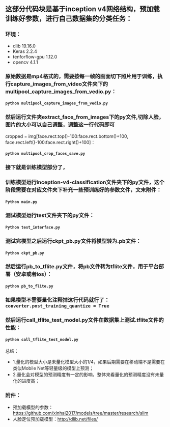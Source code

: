 ## 这部分代码块是基于inception v4网络结构，预加载训练好参数，进行自己数据集的分类任务：


### 环境：
   * dlib 19.16.0 
   * Keras 2.2.4
   * tenforflow-gpu 1.12.0
   * opencv 4.1.1
   
### 原始数据是mp4格式的，需要按每一帧的画面切下照片用于训练，执行capture_images_from_video文件夹下的multipool_capture_images_from_vedio.py：

#### ```python multipool_capture_images_from_vedio.py```

### 然后运行文件夹extract_face_from_images下的py文件,切除人脸，图片的大小可以自己调整，调整这一行代码即可
cropped = img[face.rect.top()-100:face.rect.bottom()+100, face.rect.left()-100:face.rect.right()+100]：

#### ```python multipool_crop_faces_save.py ```
    
### 接下就是训练模型部分了，

### 训练模型运行inception-v4-classification文件夹下的py文件，这个阶段需要在对应文件夹下补充一些预训练好的参数文件，文末附件：
#### ```Python main.py```

### 测试模型运行test文件夹下的py文件：
#### ```Python test_interface.py```

### 测试完模型之后运行ckpt_pb.py文件将模型转为.pb文件：
#### ```Python ckpt_pb.py```

### 然后运行pb_to_tflite.py文件，将pb文件转为tflite文件，用于平台部署（安卓或者ios）：
#### ```python pb_to_flite.py```
### 如果模型不需要量化注释掉这行代码就行了：```converter.post_training_quantize = True```

### 然后运行call_tflite_test_model.py文件在数据集上测试.tflite文件的性能：
#### ```python call_tflite_test_model.py```

总结：
* 1.量化的模型大小是未量化模型大小的1/4，如果后期需要在移动端不是需要在类似Mobile Net等轻量级的模型上预测；
* 2.量化会对模型的预测精度有一定的影响，整体来看量化的预测精度没有未量化的进度高；

### 附件：
   * 预加载模型的参数：https://github.com/xinhai2017/models/tree/master/research/slim
   * 人脸定位预加载模型：http://dlib.net/files/
   
